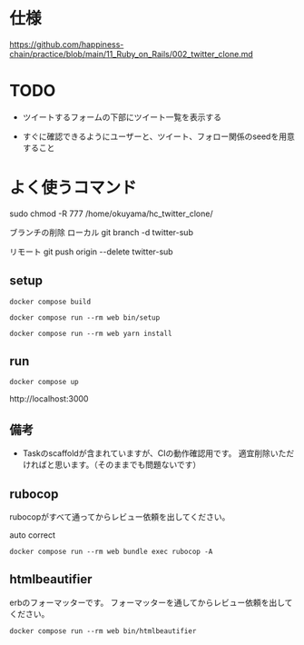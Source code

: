 # 仕様
https://github.com/happiness-chain/practice/blob/main/11_Ruby_on_Rails/002_twitter_clone.md

# TODO
- ツイートするフォームの下部にツイート一覧を表示する

- すぐに確認できるようにユーザーと、ツイート、フォロー関係のseedを用意すること

# よく使うコマンド

sudo chmod -R 777 /home/okuyama/hc_twitter_clone/

ブランチの削除
ローカル
git branch -d twitter-sub

リモート
git push origin --delete twitter-sub

## setup


```
docker compose build
```

```
docker compose run --rm web bin/setup
```


```
docker compose run --rm web yarn install
```

## run

```
docker compose up
```

http://localhost:3000

## 備考

- Taskのscaffoldが含まれていますが、CIの動作確認用です。
適宜削除いただければと思います。（そのままでも問題ないです）

## rubocop

rubocopがすべて通ってからレビュー依頼を出してください。

auto correct

```
docker compose run --rm web bundle exec rubocop -A
```

## htmlbeautifier

erbのフォーマッターです。
フォーマッターを通してからレビュー依頼を出してください。

```
docker compose run --rm web bin/htmlbeautifier
```
